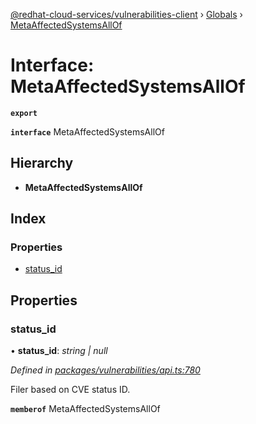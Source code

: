[@redhat-cloud-services/vulnerabilities-client](../README.md) › [Globals](../globals.md) › [MetaAffectedSystemsAllOf](metaaffectedsystemsallof.md)

# Interface: MetaAffectedSystemsAllOf

**`export`** 

**`interface`** MetaAffectedSystemsAllOf

## Hierarchy

* **MetaAffectedSystemsAllOf**

## Index

### Properties

* [status_id](metaaffectedsystemsallof.md#status_id)

## Properties

###  status_id

• **status_id**: *string | null*

*Defined in [packages/vulnerabilities/api.ts:780](https://github.com/Hyperkid123/javascript-clients/blob/master/packages/vulnerabilities/api.ts#L780)*

Filer based on CVE status ID.

**`memberof`** MetaAffectedSystemsAllOf

